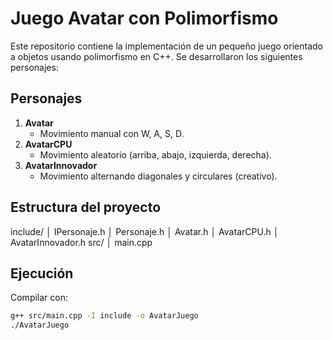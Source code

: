 # Juego Avatar con Polimorfismo

Este repositorio contiene la implementación de un pequeño juego orientado a objetos usando polimorfismo en C++. Se desarrollaron los siguientes personajes:

## Personajes

1. **Avatar**
   - Movimiento manual con W, A, S, D.
2. **AvatarCPU**
   - Movimiento aleatorio (arriba, abajo, izquierda, derecha).
3. **AvatarInnovador**
   - Movimiento alternando diagonales y circulares (creativo).

## Estructura del proyecto

include/
│ IPersonaje.h
│ Personaje.h
│ Avatar.h
│ AvatarCPU.h
│ AvatarInnovador.h
src/
│ main.cpp


## Ejecución

Compilar con:
```bash
g++ src/main.cpp -I include -o AvatarJuego
./AvatarJuego



